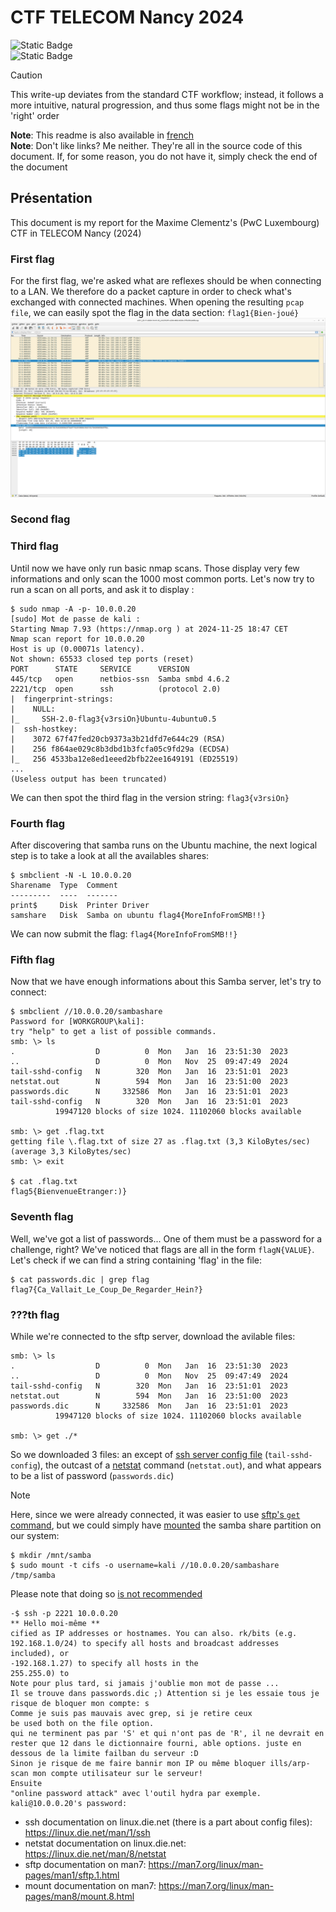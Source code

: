 # CTF TELECOM Nancy 2024


![Static Badge](https://img.shields.io/badge/Télécom-Projet_scolaire-purple)    
![Static Badge](https://img.shields.io/badge/Networking-blue?logo=network)    

> [!CAUTION]
> This write-up deviates from the standard CTF workflow; instead, it follows a more intuitive, natural progression, and thus some flags might not be in the 'right' order

**Note**: This readme is also available in [french](nolink)   
**Note**: Don't like links? Me neither. They're all in the source code of this document. If, for some reason, you do not have it, simply check the end of the document

## Présentation

This document is my report for the Maxime Clementz's (PwC Luxembourg) CTF in TELECOM Nancy (2024)


### First flag
For the first flag, we're asked what are reflexes should be when connecting to a LAN. We therefore do a packet capture in order to check what's exchanged with connected machines. When opening the resulting `pcap file`, we can easily spot the flag in the data section: `flag1{Bien-joué}`
![screenshot first flag](https://github.com/cos-imo/TN_2024_CTF_report/blob/main/first_flag_wireshark.png)

### Second flag

### Third flag

Until now we have only run basic nmap scans. Those display very few informations and only scan the 1000 most common ports. Let's now try to run a scan on all ports, and ask it to display :

``` 
$ sudo nmap -A -p- 10.0.0.20
[sudo] Mot de passe de kali :
Starting Nmap 7.93 (https://nmap.org ) at 2024-11-25 18:47 CET
Nmap scan report for 10.0.0.20
Host is up (0.00071s latency).
Not shown: 65533 closed tep ports (reset)
PORT      STATE     SERVICE      VERSION
445/tcp   open      netbios-ssn  Samba smbd 4.6.2
2221/tcp  open      ssh          (protocol 2.0)
|  fingerprint-strings:
|    NULL:
|_     SSH-2.0-flag3{v3rsiOn}Ubuntu-4ubuntu0.5
|  ssh-hostkey:
|    3072 67f47fed20cb9373a3b21dfd7e644c29 (RSA)
|    256 f864ae029c8b3dbd1b3fcfa05c9fd29a (ECDSA)
|_   256 4533ba12e8ed1eeed2bfb22ee1649191 (ED25519)
...
(Useless output has been truncated)
```

We can then spot the third flag in the version string: `flag3{v3rsiOn}`

### Fourth flag
After discovering that samba runs on the Ubuntu machine, the next logical step is to take a look at all the availables shares:

```
$ smbclient -N -L 10.0.0.20
Sharename  Type  Comment
---------  ----  -------
print$     Disk  Printer Driver
samshare   Disk  Samba on ubuntu flag4{MoreInfoFromSMB!!}
```
We can now submit the flag: `flag4{MoreInfoFromSMB!!}`

### Fifth flag
Now that we have enough informations about this Samba server, let's try to connect:
```
$ smbclient //10.0.0.20/sambashare
Password for [WORKGROUP\kali]:
try "help" to get a list of possible commands.
smb: \> ls
.                  D          0  Mon   Jan  16  23:51:30  2023
..                 D          0  Mon   Nov  25  09:47:49  2024
tail-sshd-config   N        320  Mon   Jan  16  23:51:01  2023
netstat.out        N        594  Mon   Jan  16  23:51:00  2023
passwords.dic      N     332586  Mon   Jan  16  23:51:01  2023
tail-sshd-config   N        320  Mon   Jan  16  23:51:01  2023
          19947120 blocks of size 1024. 11102060 blocks available

smb: \> get .flag.txt
getting file \.flag.txt of size 27 as .flag.txt (3,3 KiloBytes/sec) (average 3,3 KiloBytes/sec)
smb: \> exit

$ cat .flag.txt
flag5{BienvenueEtranger:)}
```

### Seventh flag
Well, we've got a list of passwords... One of them must be a password for a challenge, right? We've noticed that flags are all in the form `flagN{VALUE}`. Let's check if we can find a string containing 'flag' in the file:

```
$ cat passwords.dic | grep flag
flag7{Ca_Vallait_Le_Coup_De_Regarder_Hein?}
```


### ???th flag

While we're connected to the sftp server, download the avilable files:
```
smb: \> ls
.                  D          0  Mon   Jan  16  23:51:30  2023
..                 D          0  Mon   Nov  25  09:47:49  2024
tail-sshd-config   N        320  Mon   Jan  16  23:51:01  2023
netstat.out        N        594  Mon   Jan  16  23:51:00  2023
passwords.dic      N     332586  Mon   Jan  16  23:51:01  2023
          19947120 blocks of size 1024. 11102060 blocks available

smb: \> get ./*
```

So we downloaded 3 files: an except of [ssh server config file](https://linux.die.net/man/1/ssh) (`tail-sshd-config`), the outcast of a [netstat](https://linux.die.net/man/8/netstat) command (`netstat.out`), and what appears to be a list of password (`passwords.dic`)

> [!NOTE]
> Here, since we were already connected, it was easier to use [sftp's `get` command](https://man7.org/linux/man-pages/man1/sftp.1.html), but we could simply have [mounted](https://man7.org/linux/man-pages/man8/mount.8.html) the samba share partition on our system:
> ```
> $ mkdir /mnt/samba
> $ sudo mount -t cifs -o username=kali //10.0.0.20/sambashare /tmp/samba
> ```
> Please note that doing so [is not recommended](https://en.wikipedia.org/wiki/Tunneling_protocol#Secure_Shell_tunneling)


```
-$ ssh -p 2221 10.0.0.20
** Hello moi-même **
cified as IP addresses or hostnames. You can also. rk/bits (e.g. 192.168.1.0/24) to specify all hosts and broadcast addresses included), or
-192.168.1.27) to specify all hosts in the
255.255.0) to
Note pour plus tard, si jamais j'oublie mon mot de passe ...
Il se trouve dans passwords.dic ;) Attention si je les essaie tous je risque de bloquer mon compte: s
Comme je suis pas mauvais avec grep, si je retire ceux
be used both on the file option.
qui ne terminent pas par 'S' et qui n'ont pas de 'R', il ne devrait en rester que 12 dans le dictionnaire fourni, able options. juste en dessous de la limite failban du serveur :D
Sinon je risque de me faire bannir mon IP ou même bloquer ills/arp-scan mon compte utilisateur sur le serveur!
Ensuite
"online password attack" avec l'outil hydra par exemple.
kali@10.0.0.20's password:
```

 - ssh documentation on linux.die.net (there is a part about config files): https://linux.die.net/man/1/ssh
 - netstat documentation on linux.die.net: https://linux.die.net/man/8/netstat
 - sftp documentation on man7: https://man7.org/linux/man-pages/man1/sftp.1.html
 - mount documentation on man7: https://man7.org/linux/man-pages/man8/mount.8.html
